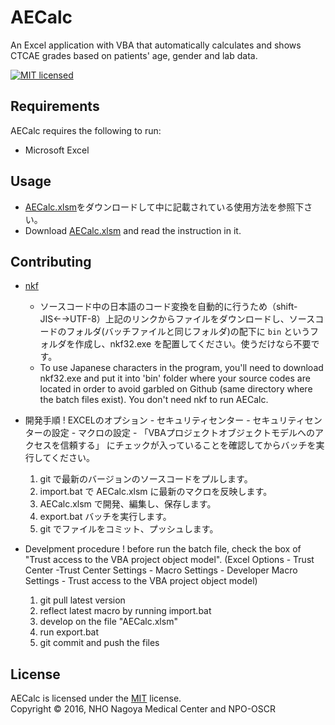 AECalc
======
An Excel application with VBA that automatically calculates and shows CTCAE grades based on patients' age, gender and lab data.

[![MIT licensed][shield-license]](#)

Requirements
------------
AECalc requires the following to run:
  * Microsoft Excel

Usage
-----
  * [AECalc.xlsm][AECalc]をダウンロードして中に記載されている使用方法を参照下さい。
  * Download [AECalc.xlsm][AECalc] and read the instruction in it.

Contributing
------------
  * [nkf][nkf]
    - ソースコード中の日本語のコード変換を自動的に行うため（shift-JIS←→UTF-8）上記のリンクからファイルをダウンロードし、ソースコードのフォルダ(バッチファイルと同じフォルダ)の配下に `bin` というフォルダを作成し、nkf32.exe を配置してください。使うだけなら不要です。
    - To use Japanese characters in the program, you'll need to download nkf32.exe and put it into 'bin' folder where your source codes are located in order to avoid garbled on Github (same directory where the batch files exist). You don't need nkf to run AECalc.

  * 開発手順
    !  EXCELのオプション - セキュリティセンター - セキュリティセンターの設定 - マクロの設定 - 「VBAプロジェクトオブジェクトモデルへのアクセスを信頼する」 にチェックが入っていることを確認してからバッチを実行してください。
    1. git で最新のバージョンのソースコードをプルします。
    2. import.bat で AECalc.xlsm に最新のマクロを反映します。
    3. AECalc.xlsm で開発、編集し、保存します。
    4. export.bat バッチを実行します。
    5. git でファイルをコミット、プッシュします。

  * Develpment procedure
    !  before run the batch file, check the box of "Trust access to the VBA project object model".
       (Excel Options - Trust Center -Trust Center Settings - Macro Settings - Developer Macro Settings - Trust access to the VBA project object model)
    1. git pull latest version
    2. reflect latest macro by running import.bat
    3. develop on the file "AECalc.xlsm"
    4. run export.bat
    5. git commit and push the files

License
-------
AECalc is licensed under the [MIT](#) license.  
Copyright &copy; 2016, NHO Nagoya Medical Center and NPO-OSCR

[nkf]: http://www.vector.co.jp/soft/dl/win95/util/se295331.html
[shield-license]: https://img.shields.io/badge/license-MIT-blue.svg
[AECalc]: https://github.com/nnh/AECalc/blob/master/AECalc.xlsm?raw=true
